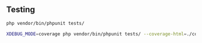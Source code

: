 ## Testing

```bash
php vendor/bin/phpunit tests/

XDEBUG_MODE=coverage php vendor/bin/phpunit tests/ --coverage-html=./coverage
```
